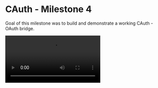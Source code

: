# CAuth - Milestone 4

Goal of this milestone was to build and demonstrate a working CAuth - OAuth bridge.

![Demo](CAuth-Milestone4-PoA.mp4)
